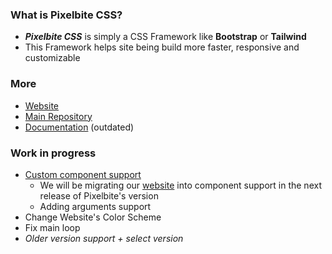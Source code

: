 <!--
![img](https://raw.githubusercontent.com/Pixelbite-CSS/.github/main/banner-yellow.png)
-->

### What is Pixelbite CSS?
- ***Pixelbite CSS*** is simply a CSS Framework like **Bootstrap** or **Tailwind**
- This Framework helps site being build more faster, responsive and customizable

### More
- [Website](https://pixelbite-css.github.io)
- [Main Repository](https://github.com/Pixelbite-CSS/pixelbite-css)
- [Documentation](https://github.com/Pixelbite-CSS/.github/blob/main/profile/documentation.md) (outdated)


### Work in progress
- [Custom component support](https://github.com/Pixelbite-CSS/custom-component-test)
  - We will be migrating our [website](https://pixelbite-css.github.io) into component support in the next release of Pixelbite's version
  - Adding arguments support
- Change Website's Color Scheme
- Fix main loop
- _Older version support + select version_

